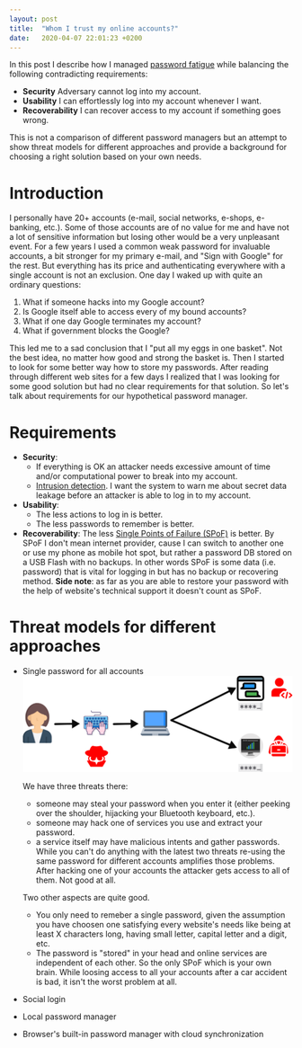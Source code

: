 ```yaml
---
layout: post
title:  "Whom I trust my online accounts?"
date:   2020-04-07 22:01:23 +0200
---
```

In this post I describe how I managed [password fatigue](https://en.wikipedia.org/wiki/Password_fatigue) while balancing the following contradicting requirements:
- **Security** Adversary cannot log into my account.
- **Usability** I can effortlessly log into my account whenever I want.
- **Recoverability** I can recover access to my account if something goes wrong.

This is not a comparison of different password managers but an attempt to show threat models for different approaches and provide a background for choosing a right solution based on your own needs.
<cut />
# Introduction
I personally have 20+ accounts (e-mail, social networks, e-shops, e-banking, etc.). Some of those accounts are of no value for me and have not a lot of sensitive information but losing other would be a very unpleasant event.
For a few years I used a common weak password for invaluable accounts, a bit stronger for my primary e-mail, and "Sign with Google" for the rest. But everything has its price and authenticating everywhere with a single account is not an exclusion. One day I waked up with quite an ordinary questions:
1. What if someone hacks into my Google account?
2. Is Google itself able to access every of my bound accounts?
3. What if one day Google terminates my account?
4. What if government blocks the Google?

This led me to a sad conclusion that I "put all my eggs in one basket". Not the best idea, no matter how good and strong the basket is.
Then I started to look for some better way how to store my passwords. After reading through different web sites for a few days I realized that I was looking for some good solution but had no clear requirements for that solution.
So let's talk about requirements for our hypothetical password manager.
# Requirements
- **Security**:
    - If everything is OK an attacker needs excessive amount of time and/or computational power to break into my account.
    - [Intrusion detection](https://en.wikipedia.org/wiki/Intrusion_detection_system). I want the system to warn me about secret data leakage before an attacker is able to log in to my account.
- **Usability**:
    - The less actions to log in is better.
    - The less passwords to remember is better.
- **Recoverability**:  The less [Single Points of Failure (SPoF)](https://en.wikipedia.org/wiki/Single_point_of_failure) is better. By SPoF I don't mean internet provider, cause I can switch to another one or use my phone as mobile hot spot, but rather a password DB stored on a USB Flash with no backups. In other words SPoF is some data (i.e. password) that is vital for logging in but has no backup or recovering method. 
**Side note**: as far as you are able to restore your password with the help of website's technical support it doesn't count as SPoF.

# Threat models for different approaches
- Single password for all accounts
  ![The easiest way](/assets/same_password.svg)

  We have three threats there:
  - someone may steal your password when you enter it (either peeking over the shoulder, hijacking your Bluetooth keyboard, etc.).
  - someone may hack one of services you use and extract your password.
  - a service itself may have malicious intents and gather passwords.
  While you can't do anything with the latest two threats re-using the same password for different accounts amplifies those problems. After hacking one of your accounts the attacker gets access to all of them. Not good at all.

  Two other aspects are quite good. 
  - You only need to remeber a single password, given the assumption you have choosen one satisfying every website's needs like being at least X characters long, having small letter, capital letter and a digit, etc.
  - The password is "stored" in your head and online services are independent of each other. So the only SPoF which is your own brain. While loosing access to all your accounts after a car accident is bad, it isn't the worst problem at all.
- Social login
- Local password manager
- Browser's built-in password manager with cloud synchronization
